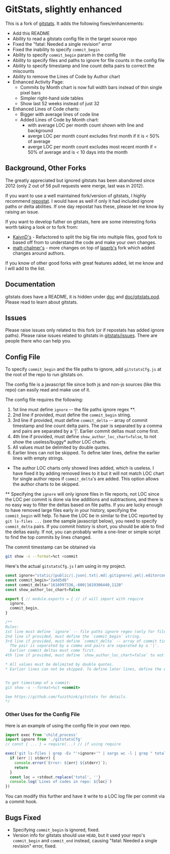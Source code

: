 # GitStats, slightly enhanced

This is a fork of [gitstats](https://github.com/hoxu/gitstats). It adds the following fixes/enhancements:

- Add this README
- Ability to read a gitstats config file in the target source repo
- Fixed the "fatal: Needed a single revision" error
- Fixed the inability to specify `commit_begin`
- Ability to specify `commit_begin` param in the config file
- Ability to specify files and paths to ignore for file counts in the config file
- Ability to specify timestamp and line count delta pairs to correct the miscounts
- Ability to remove the Lines of Code by Author chart
- Enhanced Activity Page:
  - Commits by Month chart is now full width bars instead of thin single pixel bars 
  - Simpler right-hand side tables
  - Show last 52 weeks instead of just 32
- Enhanced Lines of Code charts:
  - Bigger with average lines of code line 
  - Added Lines of Code by Month chart:
    - with average LOC per month count shown with line and background
    - averge LOC per month count excludes first month if it is < 50% of average  
    - averge LOC per month count excludes most recent month if < 50% of average and is < 10 days into the month


## Background, Other Forks

The greatly appreciated but ignored gitstats has been abandoned since 2012 (only 2 out of 56 pull requests were merge, last was in 2012).

If you want to use a well maintained fork/version of gitstats, I highly recommend [repostat](https://github.com/vifactor/repostat). I would have as well if only it had included ignore paths or delta abilities. If one day repostat has these, please let me know by raising an issue.  

If you want to develop futher on gitstats, here are some interesting forks worth taking a look or to fork from:

- [KaivnD's](https://github.com/KaivnD/gitstats/commits/master) - Refactored to split the big file into multiple files, good fork to based off from to understand the code and make your own changes.
- [matt-chalmer's](https://github.com/matt-chalmers/gitstats/commits/master) - more changes on top of [laserb's](https://github.com/laserb/gitstats/commits/master) fork which added changes around authors.

If you know of other good forks with great features added, let me know and I will add to the list.

## Documentation

gitstats does have a README, it is hidden under [doc](doc) and [doc/gitstats.pod](doc/gitstats.pod). Please read to learn about gitstats.


## Issues

Please raise issues only related to this fork (or if repostats has added ignore paths).
Please raise issues related to gitstats in [gitstats/issues](https://github.com/hoxu/gitstats/issues). There are people there who can help you.


## Config File

To specify `commit_begin` and the file paths to ignore, add `gitstatsCfg.js` at the root of the repo to run gitstats on.

The config file is a javascript file since both js and non-js sources (like this repo) can easily read and make use of it.

The config file requires the following:

1. 1st line must define `ignore` -- the file paths ignore regex **.
2. 2nd line if provided, must define the `commit_begin` string.
3. 3rd line if provided, must define `commit_delta` -- array of commit timestamp and line count delta pairs.
  The pair is separated by a comma and pairs are separated by a '|'.
  Earlier commit deltas must come first.
4. 4th line if provided, must define `show_author_loc_chart=false`, to not show the useless/buggy* author LOC charts.
5. All values must be delimited by double quotes.
6. Earlier lines can not be skipped. To define later lines, define the earlier lines with empty strings.

* The author LOC charts only showed lines added, which is useless. I have fixed it by adding removed lines to it but it will not match LOC chart for single author repos if `commit_delta`'s are added. This option allows the author charts to be skipped.

** Specifying the `ignore` will only ignore files in file reports, not LOC since the LOC per commit is done via line additions and subtractions, and there is no easy way to filter the deltas based on file paths. If you are lucky enough to have removed large files early in your history, specifying the `commit_begin` will help. To have the LOC be in similar to the LOC reported by `git ls-files ...` (see the sample javascript below), you need to specify `commit_delta` pairs. If you commit history is short, you should be able to find the deltas easily. If not, you can probably write a one-liner or simple script to find the top commits by lines changed.

The commit timestamp can be obtained via 

```bash
git show -s --format=%ct <commit
```

Here's the actual `gitstatsCfg.js` I am using in my project.

```javascript
const ignore="static/|public/|.json|.txt|.md|.gitignore|.yml|.editorconfig|.lock|chart/config.js"
const commit_begin="2add5d6"
const commit_delta="1616997336,-600|1619306440,1120" 
const show_author_loc_chart=false

export { // module.exports = { // if will import with require
  ignore,
  commit_begin,
}

/**
Rules:
1st line must define `ignore` -- file paths ignore regex (only for files count, not LOC count).
2nd line if provided, must define the `commit_begin` string.
3rd line if provided, must define `commit_delta` -- array of commit timestamp and line count delta pairs.
  The pair is separated by a comma and pairs are separated by a '|'.
  Earlier commit deltas must come first.
4th line if provided, must define `show_author_loc_chart=false` to not show the buggy author LOC charts.

* All values must be delimited by double quotes.
* Earlier lines can not be skipped. To define later lines, define the earlier lines with empty strings.


To get timestamp of a commit:
git show -s --format=%ct <commit>

See https://github.com/fuzzthink/gitstats for details.
*/
```

### Other Uses for the Config File

Here is an example of using the config file in your own repo.

```javascript
import exec from 'child_process'
import ignore from './gitstatsCfg'
// const { ... } = require(...) // if using require

exec('git ls-files | grep -Ev "'+ignore+'" | xargs wc -l | grep " total"', (err, stdout, stderr) => {
  if (err || stderr) {
    console.error(`Error: ${err} ${stderr}`);
    return
  }
  const loc = +stdout.replace('total', '')
  console.log(`Lines of codes in repo: ${loc}`)
})
```

You can modify this further and have it write to a LOC log file per commit via a commit hook.


## Bugs Fixed

- Specifying `commit_begin` is ignored, fixed.
- Version info for gitstats should use `HEAD`, but it used your repo's `commit_begin` and `commit_end` instead, causing "fatal: Needed a single revision" error, fixed.